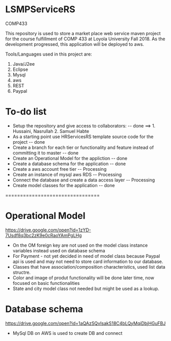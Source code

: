 # LSMPServiceRS
COMP433

This repository is used to store a market place web service maven project for the course fulfillment of COMP 433 at Loyola University Fall 2018.
As the development progressed, this application will be deployed to aws.

Tools/Languages used in this project are:
  1. Java/J2ee
  2. Eclipse
  3. Mysql
  4. aws
  5. REST
  6. Paypal
    
# To-do list

+ Setup the repository and give access to collaborators: -- done
      ==> 1. Hussaini, Nasrullah    2. Samuel Habte
+ As a starting point use HRServicesRS template source code for the project -- done
+ Create a branch for each tier or functionality and 
    feature instead of committing it to master -- done
+ Create an Operational Model for the appliction -- done
+ Create a database schema for the application -- done
+ Create a aws account free tier -- Processing
+ Create an instance of mysql aws RDS -- Processing
+ Connect the database and create a data access layer -- Processing
+ Create model classes for the application -- done

================================
# Operational Model
https://drive.google.com/open?id=1zYD-7Usdf8q3bc2zK9e0cRaoYAmPgLHg
+ On the OM foreign key are not used on the model class instance variables instead used on database schema
+ For Payment - not yet decided in need of model class because Paypal api is used and may not need to store card information to our database.
+ Classes that have association/composition characteristics, used list data structre.
+ Color and image of produt functionality will be done later time, now focused on basic functionalities
+ State and city model class not needed but might be used as a lookup.

# Database schema
https://drive.google.com/open?id=1aQAzSQvIsakS18C4bLQyMqiDbjHGuFBJ
+ MySql DB on AWS is used to create DB and connect
